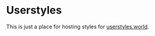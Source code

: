 # Userstyles

This is just a place for hosting styles for [userstyles.world](https://userstyles.world).
